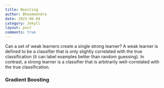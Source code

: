 ```yaml
---
title: Boosting
author: Bhoomeendra 
date: 2023-06-04
category: Jekyll
layout: post
comments: true
---
```

Can a set of weak learners create a single strong learner? A weak learner is defined to be a classifier that is only slightly correlated with the true classification (it can label examples better than random guessing). In contrast, a strong learner is a classifier that is arbitrarily well-correlated with the true classification.

### Gradient Boosting

